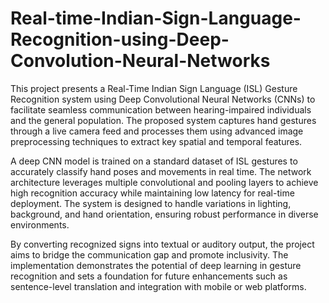 # Real-time-Indian-Sign-Language-Recognition-using-Deep-Convolution-Neural-Networks

This project presents a Real-Time Indian Sign Language (ISL) Gesture Recognition system using Deep Convolutional Neural Networks (CNNs) to facilitate seamless communication between hearing-impaired individuals and the general population. The proposed system captures hand gestures through a live camera feed and processes them using advanced image preprocessing techniques to extract key spatial and temporal features.

A deep CNN model is trained on a standard dataset of ISL gestures to accurately classify hand poses and movements in real time. The network architecture leverages multiple convolutional and pooling layers to achieve high recognition accuracy while maintaining low latency for real-time deployment. The system is designed to handle variations in lighting, background, and hand orientation, ensuring robust performance in diverse environments.

By converting recognized signs into textual or auditory output, the project aims to bridge the communication gap and promote inclusivity. The implementation demonstrates the potential of deep learning in gesture recognition and sets a foundation for future enhancements such as sentence-level translation and integration with mobile or web platforms.
